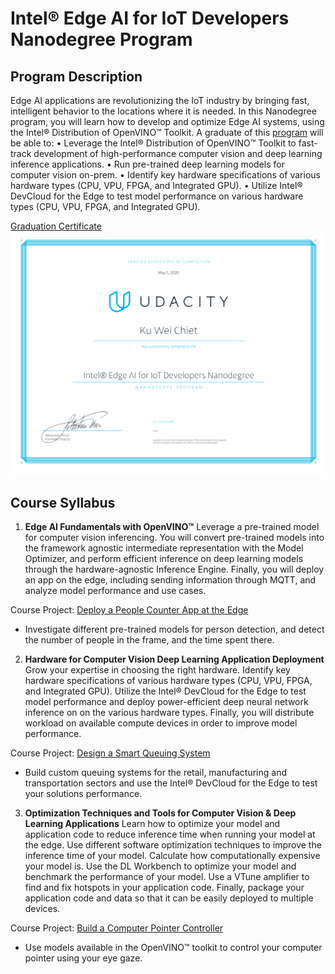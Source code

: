# Intel® Edge AI for IoT Developers Nanodegree Program

## Program Description

Edge AI applications are revolutionizing the IoT industry by bringing fast, intelligent behavior to the locations where it is needed. In this Nanodegree program, you will learn how to develop and optimize Edge AI systems, using the Intel® Distribution of OpenVINO™ Toolkit. A graduate of this [program](https://www.udacity.com/course/intel-edge-ai-for-iot-developers-nanodegree--nd131) will be able to:
• Leverage the Intel® Distribution of OpenVINO™ Toolkit to fast-track development of high-performance computer vision and deep learning inference applications.
• Run pre-trained deep learning models for computer vision on-prem.
• Identify key hardware specifications of various hardware types (CPU, VPU, FPGA, and Integrated GPU).
• Utilize Intel® DevCloud for the Edge to test model performance on various hardware types (CPU, VPU, FPGA, and Integrated GPU).


[Graduation Certificate](https://confirm.udacity.com/RP35GN27)
<img src="./images/certificate.svg">

## Course Syllabus
1. **Edge AI Fundamentals with OpenVINO™**
Leverage a pre-trained model for computer vision inferencing. You will convert pre-trained models into the framework agnostic intermediate representation with the Model Optimizer, and perform efficient inference on deep learning models through the hardware-agnostic Inference Engine. Finally, you will deploy an app on the edge, including sending information through MQTT, and analyze model performance and use cases.

  Course Project: [Deploy a People Counter App at the Edge](./people_counter)
  * Investigate different pre-trained models for person detection, and detect the number of people in the frame, and the time spent there.

2. **Hardware for Computer Vision Deep Learning Application Deployment**
Grow your expertise in choosing the right hardware. Identify key hardware specifications of various hardware types (CPU, VPU, FPGA, and Integrated GPU). Utilize the Intel® DevCloud for the Edge to test model performance and deploy power-efficient deep neural network inference on on the various hardware types. Finally, you will distribute workload on available compute devices in order to improve model performance.

  Course Project: [Design a Smart Queuing System](./smart_queuing_system)
  * Build custom queuing systems for the retail, manufacturing and transportation sectors and use the Intel® DevCloud for the Edge to test your solutions performance.

3. **Optimization Techniques and Tools for Computer Vision & Deep Learning Applications**
Learn how to optimize your model and application code to reduce inference time when running your model at the edge. Use different software optimization techniques to improve the inference time of your model. Calculate how computationally expensive your model is. Use the DL Workbench to optimize your model and benchmark the performance of your model. Use a VTune amplifier to find and fix hotspots in your application code. Finally, package your application code and data so that it can be easily deployed to multiple devices.

  Course Project: [Build a Computer Pointer Controller](./computer_pointer_controller)
  * Use models available in the OpenVINO™ toolkit to control your computer pointer using your eye gaze.

